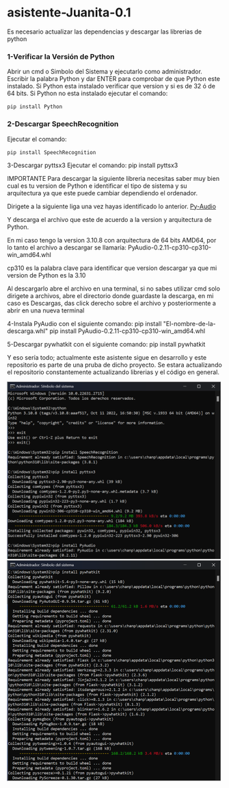 # asistente-Juanita-0.1

Es necesario actualizar las dependencias y descargar las librerias de python

### 1-Verificar la Versión de Python
Abrir un cmd o Simbolo del Sistema y ejecutarlo como administrador.
Escribir la palabra Python y dar ENTER para comprobar de que Python este instalado.
Si Python esta instalado verificar que version y si es de 32 ó de 64 bits.
Si Python no esta instalado ejecutar el comando:

```
pip install Python
```

### 2-Descargar SpeechRecognition
Ejecutar el comando:

```
pip install SpeechRecognition
```

3-Descargar pyttsx3
Ejecutar el comando:
pip install pyttsx3

IMPORTANTE
Para descargar la siguiente libreria necesitas saber muy bien cual es tu version de Python
e identificar el tipo de sistema y su arquitectura ya que este puede cambiar dependiendo el
ordenador.

Dirigete a la siguiente liga una vez hayas identificado lo anterior.
[Py-Audio](https://www.lfd.uci.edu/~gohlke/pythonlibs/#pyaudio)

Y descarga el archivo que este de acuerdo a la version y arquitectura de Python.

En mi caso tengo la version 3.10.8 con arquitectura de 64 bits AMD64,
por lo tanto el archivo a descargar se llamaría: PyAudio-0.2.11-cp310-cp310-win_amd64.whl

cp310 es la palabra clave para identificar que version descargar ya que mi version de Python es la 3.10

Al descargarlo abre el archivo en una terminal, si no sabes utilizar cmd solo dirigete a archivos,
abre el directorio donde guardaste la descarga, en mi caso es Descargas, das click derecho sobre el archivo
y posteriormente a abrir en una nueva terminal 

4-Instala PyAudio con el siguiente comando:
pip install "El-nombre-de-la-descarga.whl"
pip install PyAudio-0.2.11-cp310-cp310-win_amd64.whl

5-Descargar pywhatkit con el siguiente comando:
pip install pywhatkit

Y eso sería todo; actualmente este asistente sigue en desarrollo y este repositorio
es parte de una pruba de dicho proyecto.
Se estara actualizando el repositorio constantemente actualizando librerias y el código en general.


<img width="500" alt="image" src="docs/import1.png">
<img width="500" alt="image" src="docs/import2.png">
